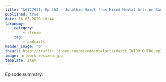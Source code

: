 ```yaml
---
title: "&#127911; Ep 362 - Jonathan Haidt from Mixed Mental Arts on RadioPublic"
published: true
date: 16-03-2020 18:44
taxonomy:
    category:
        - stream
    tag:
        - podcasts
header_image: '0'
theurl: http://traffic.libsyn.com/mixedmentalarts/Haidt_INTRO-OUTRO.mp3?dest-id=498084
image: artwork-resized.jpg
template: item
--- 
```

Episode summary: 

